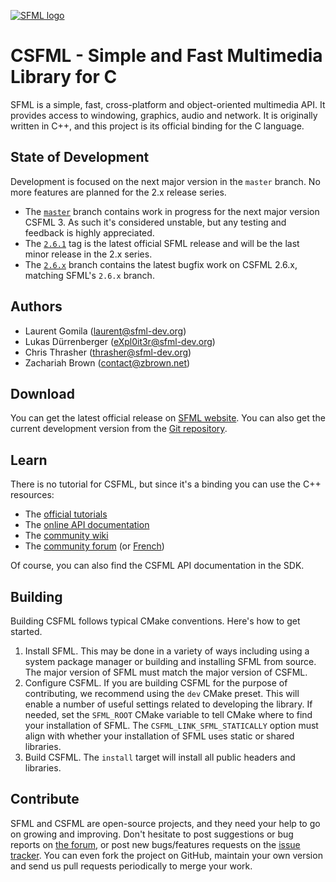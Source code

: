 [![SFML logo](https://www.sfml-dev.org/images/logo.png)](https://www.sfml-dev.org)

# CSFML - Simple and Fast Multimedia Library for C

SFML is a simple, fast, cross-platform and object-oriented multimedia API. It provides access to windowing, graphics, audio and network. It is originally written in C++, and this project is its official binding for the C language.

## State of Development

Development is focused on the next major version in the `master` branch. No more features are planned for the 2.x release series.

-   The [`master`](https://github.com/SFML/CSFML/tree/master) branch contains work in progress for the next major version CSFML 3. As such it's considered unstable, but any testing and feedback is highly appreciated.
-   The [`2.6.1`](https://github.com/SFML/CSFML/tree/2.6.1) tag is the latest official SFML release and will be the last minor release in the 2.x series.
-   The [`2.6.x`](https://github.com/SFML/CSFML/tree/2.6.x) branch contains the latest bugfix work on CSFML 2.6.x, matching SFML's `2.6.x` branch.

## Authors

  - Laurent Gomila (laurent@sfml-dev.org)
  - Lukas Dürrenberger (eXpl0it3r@sfml-dev.org)
  - Chris Thrasher (thrasher@sfml-dev.org)
  - Zachariah Brown (contact@zbrown.net)

## Download

You can get the latest official release on [SFML website](https://www.sfml-dev.org/download/csfml). You can also get the current development version from the [Git repository](https://github.com/SFML/CSFML).

## Learn

There is no tutorial for CSFML, but since it's a binding you can use the C++ resources:

  * The [official tutorials](https://www.sfml-dev.org/tutorials/)
  * The [online API documentation](https://www.sfml-dev.org/documentation/)
  * The [community wiki](https://github.com/SFML/SFML/wiki/)
  * The [community forum](https://en.sfml-dev.org/forums/) (or [French](https://fr.sfml-dev.org/forums/))

Of course, you can also find the CSFML API documentation in the SDK.

## Building

Building CSFML follows typical CMake conventions.
Here's how to get started.

1. Install SFML.
This may be done in a variety of ways including using a system package manager or building and installing SFML from source.
The major version of SFML must match the major version of CSFML.
2. Configure CSFML.
If you are building CSFML for the purpose of contributing, we recommend using the `dev` CMake preset.
This will enable a number of useful settings related to developing the library.
If needed, set the `SFML_ROOT` CMake variable to tell CMake where to find your installation of SFML.
The `CSFML_LINK_SFML_STATICALLY` option must align with whether your installation of SFML uses static or shared libraries.
3. Build CSFML.
The `install` target will install all public headers and libraries.

## Contribute

SFML and CSFML are open-source projects, and they need your help to go on growing and improving. Don't hesitate to post suggestions or bug reports on [the forum](https://en.sfml-dev.org/forums/), or post new bugs/features requests on the [issue tracker](https://github.com/SFML/CSFML/issues/). You can even fork the project on GitHub, maintain your own version and send us pull requests periodically to merge your work.
